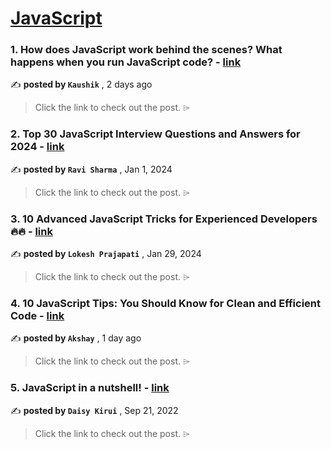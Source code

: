 
<h1><a href=https://medium.com/tag/javascript-development/recommended target="_blank" rel="noopener noreferrer">JavaScript</a></h1>
<h3>1. How does JavaScript work behind the scenes? What happens when you run JavaScript code? - <a href=https://medium.com/@kumarkaushik1580/how-javascript-works-behind-the-scenes-what-happens-when-you-run-javascript-code-acec8a243c51?source=tag_recommended_feed---------0-84----------javascript_development----------db577f04_0984_4e12_bd1a_66d0fc24f872------- target="_blank" rel="noopener noreferrer">link</a></h3>

✍️ **posted by `Kaushik`** <date> , 2 days ago</date>

<blockquote>Click the link to check out the post. ⌲</blockquote>

<h3>2. Top 30 JavaScript Interview Questions and Answers for 2024 - <a href=https://medium.com/@javascriptcentric/top-30-javascript-interview-questions-and-answers-for-2024-7f1e2d1d0638?source=tag_recommended_feed---------1-107----------javascript_development----------db577f04_0984_4e12_bd1a_66d0fc24f872------- target="_blank" rel="noopener noreferrer">link</a></h3>

✍️ **posted by `Ravi Sharma`** <date> , Jan 1, 2024</date>

<blockquote>Click the link to check out the post. ⌲</blockquote>

<h3>3. 10 Advanced JavaScript Tricks for Experienced Developers 🔥🔥 - <a href=https://medium.com/@lokesh-prajapati/10-advanced-javascript-tricks-for-experienced-developers-8afb44b24427?source=tag_recommended_feed---------2-85----------javascript_development----------db577f04_0984_4e12_bd1a_66d0fc24f872------- target="_blank" rel="noopener noreferrer">link</a></h3>

✍️ **posted by `Lokesh Prajapati`** <date> , Jan 29, 2024</date>

<blockquote>Click the link to check out the post. ⌲</blockquote>

<h3>4. 10 JavaScript Tips: You Should Know for Clean and Efficient Code - <a href=https://medium.com/@learnwithstatanalytica/10-javascript-tips-you-should-know-for-clean-and-efficient-code-92e9784fb684?source=tag_recommended_feed---------3-84----------javascript_development----------db577f04_0984_4e12_bd1a_66d0fc24f872------- target="_blank" rel="noopener noreferrer">link</a></h3>

✍️ **posted by `Akshay`** <date> , 1 day ago</date>

<blockquote>Click the link to check out the post. ⌲</blockquote>

<h3>5. JavaScript in a nutshell! - <a href=https://medium.com/@daisykirui/javascript-in-a-nutshell-669dab5b6e78?source=tag_recommended_feed---------4-107----------javascript_development----------db577f04_0984_4e12_bd1a_66d0fc24f872------- target="_blank" rel="noopener noreferrer">link</a></h3>

✍️ **posted by `Daisy Kirui`** <date> , Sep 21, 2022</date>

<blockquote>Click the link to check out the post. ⌲</blockquote>


